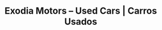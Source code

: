 ---
title: "Exodia Motors – Used Cars | Carros Usados"
url: /elkridge/exodia-motors-used-cars-carros-usados/
shop: car
---